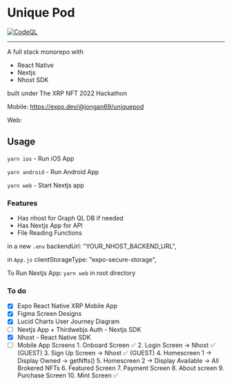 # Unique Pod

[![CodeQL](https://github.com/jongan69/kudos/actions/workflows/codeql-analysis.yml/badge.svg)](https://github.com/jongan69/kudos/actions/workflows/codeql-analysis.yml)

-----

A full stack monorepo with

- React Native
- Nextjs
- Nhost SDK

built under The XRP NFT 2022 Hackathon

Mobile: <https://expo.dev/@jongan69/uniquepod>

Web:

## Usage

`yarn ios` - Run iOS App

`yarn android` - Run Android App

`yarn web` - Start Nextjs app

### Features

- Has nhost for Graph QL DB if needed
- Has Nextjs App for API
- File Reading Functions

in a new `.env`
   backendUrl: "YOUR_NHOST_BACKEND_URL",

in `App.js`
  clientStorageType: "expo-secure-storage",

To Run Nextjs App:
  `yarn web` in root directory

### To do

- [x] Expo React Native XRP Mobile App
- [x] Figma Screen Designs
- [x] Lucid Charts User Journey Diagram
- [ ] Nextjs App + Thirdwebjs Auth - Nextjs SDK
- [x] Nhost - React Native SDK
- [ ] Mobile App Screens
        1. Onboard Screen ✅
        2. Login Screen -> Nhost ✅ (GUEST)
        3. Sign Up Screen -> Nhost ✅ (GUEST)
        4. Homescreen 1 -> Display Owned -> getNfts()
        5. Homescreen 2 -> Display Available -> All Brokered NFTs
        6. Featured Screen
        7. Payment Screen
        8. About screen
        9. Purchase Screen
        10. Mint Screen ✅
